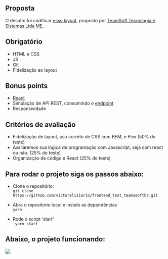 
## Proposta
O desafio foi codificar [esse layout](https://www.figma.com/file/1RWDOOFeh5836Y4KruOl5w/FrontEnd?node-id=0%3A1),
proposto por [TeamSoft Tecnologia e Sistemas Ltda ME.](https://github.com/Teamsoftbr)  

## Obrigatório
* HTML e CSS 
* JS
* Git
* Fidelização ao layout

## Bonus points
* [React](https://reactjs.org/)
* Simulação de API REST, consumindo o [endpoint](https://6077803e1ed0ae0017d6aea4.mockapi.io/test-frontend/products)
* Responsividade

## Critérios de avaliação
* Fidelização de layout, uso correto de CSS com BEM, e Flex (50% do teste)
* Avaliaremos sua lógica de programação com Javascript, seja com react ou não. (25% do teste)
* Organização de código e React (25% do teste)


## Para rodar o projeto siga os passos abaixo:

* Clone o repositório:  
 `git clone https://github.com/victorelisiario/frontend_test_teamseoftbr.git`  

* Abra o repositorio local e instale as dependências  
 `yarn`  

* Rode o script 'start'  
` yarn start`   

## Abaixo, o projeto funcionando:
![](https://media.giphy.com/media/FkzOMNNoilmuJdtHQT/giphy.gif)
